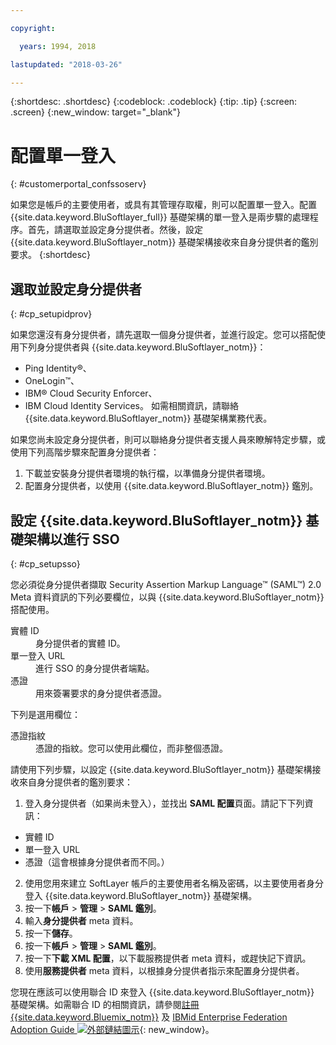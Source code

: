 ```yaml
---

copyright:

  years: 1994, 2018

lastupdated: "2018-03-26"

---
```


{:shortdesc: .shortdesc}
{:codeblock: .codeblock}
{:tip: .tip}
{:screen: .screen}
{:new_window: target="_blank"}


# 配置單一登入
{: #customerportal_confssoserv}

如果您是帳戶的主要使用者，或具有其管理存取權，則可以配置單一登入。配置 {{site.data.keyword.BluSoftlayer_full}} 基礎架構的單一登入是兩步驟的處理程序。首先，請選取並設定身分提供者。然後，設定 {{site.data.keyword.BluSoftlayer_notm}} 基礎架構接收來自身分提供者的鑑別要求。
{:shortdesc}

## 選取並設定身分提供者
{: #cp_setupidprov}

如果您還沒有身分提供者，請先選取一個身分提供者，並進行設定。您可以搭配使用下列身分提供者與 {{site.data.keyword.BluSoftlayer_notm}}：
* Ping Identity&reg;、
* OneLogin&trade;、
* IBM&reg; Cloud Security Enforcer、
* IBM Cloud Identity Services。
如需相關資訊，請聯絡 {{site.data.keyword.BluSoftlayer_notm}} 基礎架構業務代表。

如果您尚未設定身分提供者，則可以聯絡身分提供者支援人員來瞭解特定步驟，或使用下列高階步驟來配置身分提供者：
1. 下載並安裝身分提供者環境的執行檔，以準備身分提供者環境。
2. 配置身分提供者，以使用 {{site.data.keyword.BluSoftlayer_notm}} 鑑別。

## 設定 {{site.data.keyword.BluSoftlayer_notm}} 基礎架構以進行 SSO
{: #cp_setupsso}

您必須從身分提供者擷取 Security Assertion Markup Language&trade; (SAML&trade;) 2.0 Meta 資料資訊的下列必要欄位，以與 {{site.data.keyword.BluSoftlayer_notm}} 搭配使用。
<dl>
<dt>實體 ID</dt>
<dd>身分提供者的實體 ID。</dd>
<dt>單一登入 URL</dt>
<dd>進行 SSO 的身分提供者端點。</dd>
<dt>憑證</dt>
<dd>用來簽署要求的身分提供者憑證。</dd>
</dl>

下列是選用欄位：
<dl>
<dt>憑證指紋</dt>
<dd>憑證的指紋。您可以使用此欄位，而非整個憑證。</dd>
</dl>

請使用下列步驟，以設定 {{site.data.keyword.BluSoftlayer_notm}} 基礎架構接收來自身分提供者的鑑別要求：
1. 登入身分提供者（如果尚未登入），並找出 **SAML 配置**頁面。請記下下列資訊：
  * 實體 ID
  * 單一登入 URL
  * 憑證（這會根據身分提供者而不同。）
2. 使用您用來建立 SoftLayer 帳戶的主要使用者名稱及密碼，以主要使用者身分登入 {{site.data.keyword.BluSoftlayer_notm}} 基礎架構。
3. 按一下**帳戶** > **管理** > **SAML 鑑別**。
4. 輸入**身分提供者** meta 資料。
5. 按一下**儲存**。
6. 按一下**帳戶** > **管理** > **SAML 鑑別**。
7. 按一下**下載 XML 配置**，以下載服務提供者 meta 資料，或趕快記下資訊。
8. 使用**服務提供者** meta 資料，以根據身分提供者指示來配置身分提供者。  

您現在應該可以使用聯合 ID 來登入 {{site.data.keyword.BluSoftlayer_notm}} 基礎架構。如需聯合 ID 的相關資訊，請參閱[註冊 {{site.data.keyword.Bluemix_notm}}](/docs/account/adminpublic.html) 及 [IBMid Enterprise Federation Adoption Guide ![外部鏈結圖示](../icons/launch-glyph.svg)](https://ibm.box.com/v/IBMid-Federation-Guide){: new_window}。
